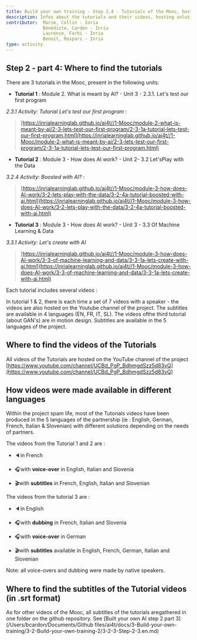 ```yaml
---
title: Build your own training - Step 2.4 - Tutorials of the Mooc, hosting and adaptation possibilities
description: Infos about the tutorials and their videos, hosting solution, versions available.
contributor:  Marie, Collin - Inria
              Bénédicte, Cardon - Inria
              Laurence, Farhi - Inria
              Benoit, Rospars - Inria
type: activity
---
```


## Step 2 - part 4:  Where to find the tutorials

There are 3 tutorials in the Mooc, present in the following units:

-   **Tutorial 1** : Module 2. What is meant by AI? - Unit 3 - 2.3.1. Let's test our first program

 *2.3.1 Activity: Tutorial Let's test our first program* :
> [https://inrialearninglab.github.io/ai4t//1-Mooc/module-2-what-is-meant-by-ai/2-3-lets-test-our-first-program/2-3-1a-tutorial-lets-test-our-first-program.html](https://inrialearninglab.github.io/ai4t//1-Mooc/module-2-what-is-meant-by-ai/2-3-lets-test-our-first-program/2-3-1a-tutorial-lets-test-our-first-program.html)

-   **Tutorial 2** : Module 3 - How does AI work? - Unit 2- 3.2 Let'sPlay with the Data

*3.2.4 Activity: Boosted with AI?* :
> [https://inrialearninglab.github.io/ai4t//1-Mooc/module-3-how-does-AI-work/3-2-lets-play-with-the-data/3-2-4a-tutorial-boosted-with-ai.html](https://inrialearninglab.github.io/ai4t//1-Mooc/module-3-how-does-AI-work/3-2-lets-play-with-the-data/3-2-4a-tutorial-boosted-with-ai.html)

-   **Tutorial 3** : Module 3 - How does AI work? - Unit 3 - 3.3 Of
Machine Learning & Data 

*3.3.1 Activity: Let's create with AI*

> [https://inrialearninglab.github.io/ai4t//1-Mooc/module-3-how-does-AI-work/3-3-of-machine-learning-and-data/3-3-1a-lets-create-with-ai.html](https://inrialearninglab.github.io/ai4t//1-Mooc/module-3-how-does-AI-work/3-3-of-machine-learning-and-data/3-3-1a-lets-create-with-ai.html)

Each tutorial includes several videos :

In tutorial 1 & 2, there is each time a set of 7 videos with a speaker -
the videos are also hosted on the Youtube channel of the project.
The subtitles are available in 4 languages (EN, FR, IT, SL).
The videos ofthe third tutorial (about GAN's) are in motion design. Subtitles are
available in the 5 languages of the project.

## Where to find the videos of the Tutorials

All videos of the Tutorials are hosted on the YouTube channel of the project [https://www.youtube.com/channel/UCBd_PgP_BdhmgdSzz5d83vQ](https://www.youtube.com/channel/UCBd_PgP_BdhmgdSzz5d83vQ) 

## How videos were made available in different languages

Within the project spam life, most of the Tutorials videos have been
produced in the 5 languages of the partnership (ie : English, German,
French, Italian & Slovenian) with different solutions depending on the
needs of partners.

The videos from the Tutorial 1 and 2 are :

-   🔈in French

-   🎧with **voice-over** in English, Italian and Slovenia

-   🎬with **subtitles** in French, English, Italian and Slovenian

The videos from the tutorial 3 are :

-   🔈in English

-   🎧with **dubbing** in French, Italian and Slovenia

-   🎧with **voice-over** in German

-   🎬with **subtitles** available in English, French, German, Italian
and Slovenian

Note: all voice-overs and dubbing were made by native speakers.

## Where to find the subtitles of the Tutorial videos (in .srt format) 

As for other videos of the Mooc, all subtitles of the tutorials aregathered in one folder on the github repository.
See [Built your own AI step 2 part 3](/Users/bcardon/Documents/Github files/ai4t/docs/3-Build-your-own-training/3-2-Build-your-own-training-2/3-2-3-Step-2-3.en.md)

